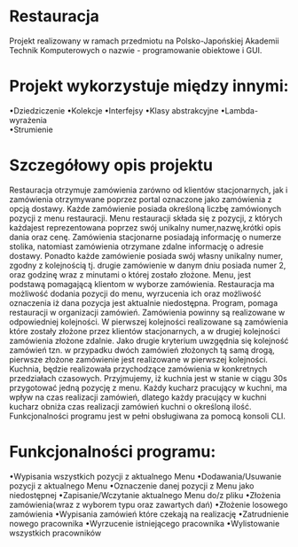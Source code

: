 # Restauracja
 Projekt realizowany w ramach przedmiotu na Polsko-Japońskiej Akademii Technik Komputerowych o nazwie - programowanie obiektowe i GUI.
 # Projekt wykorzystuje między innymi:
 •Dziedziczenie
 •Kolekcje 
 •Interfejsy 
 •Klasy abstrakcyjne 
 •Lambda-wyrażenia  
 •Strumienie 
 # Szczegółowy opis projektu
Restauracja otrzymuje zamówienia zarówno od klientów stacjonarnych, jak i zamówienia otrzymywane poprzez portal oznaczone jako zamówienia z opcją dostawy. Każde zamówienie posiada określoną liczbę zamówionych pozycji z menu restauracji. Menu restauracji składa się z pozycji, z których każdajest reprezentowana poprzez swój unikalny numer,nazwę,krótki opis dania oraz cenę. Zamówienia stacjonarne posiadają informację o numerze stolika, natomiast zamówienia otrzymane zdalne informację o adresie dostawy. Ponadto każde zamówienie posiada swój własny unikalny numer, zgodny z kolejnością tj. drugie zamówienie w danym dniu posiada numer 2, oraz godzinę wraz z minutami o której zostało złożone. Menu, jest podstawą pomagającą klientom w wyborze zamówienia. Restauracja ma możliwość dodania pozycji do menu, wyrzucenia ich oraz możliwość oznaczenia iż dana pozycja jest aktualnie niedostępna. Program, pomaga restauracji w organizacji zamówień. Zamówienia powinny są realizowane w odpowiedniej kolejności. W pierwszej kolejności realizowane są zamówienia które zostały złożone przez klientów stacjonarnych, a w drugiej kolejności zamówienia złożone zdalnie. Jako drugie kryterium uwzgędnia się kolejność zamówień tzn. w przypadku dwóch zamówień złożonych tą samą drogą, pierwsze złożone zamówienie jest realizowane w pierwszej kolejności. Kuchnia, będzie realizowała przychodzące zamówienia w konkretnych przedziałach czasowych. Przyjmujemy, iż kuchnia jest w stanie w ciągu 30s przygotować jedną pozycję z menu. Każdy kucharz pracujący w kuchni, ma wpływ na czas realizacji zamówień, dlatego każdy pracujący w kuchni kucharz obniża czas realizacji zamówień kuchni o określoną ilość. Funkcjonalności programu jest w pełni obsługiwana za pomocą konsoli CLI. 
# Funkcjonalności programu: 
•Wypisania wszystkich pozycji z aktualnego Menu
•Dodawania/Usuwanie pozycji z aktualnego Menu
•Oznaczenie danej pozycji z Menu jako niedostępnej
•Zapisanie/Wczytanie aktualnego Menu do/z pliku
•Złożenia zamówienia(wraz z wyborem typu oraz zawartych dań)
•Złożenie losowego zamówienia
•Wypisania zamówień które czekają na realizację
•Zatrudnienie nowego pracownika
•Wyrzucenie istniejącego pracownika
•Wylistowanie wszystkich pracowników

